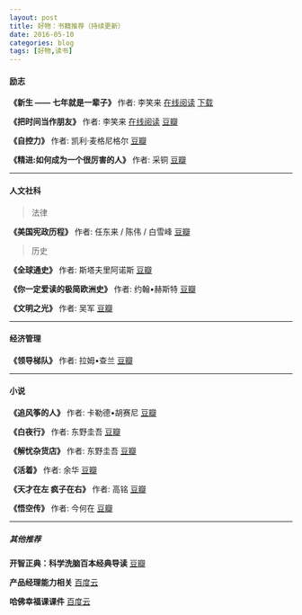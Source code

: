 ```yaml
---
layout: post
title: 好物：书籍推荐（持续更新）
date: 2016-05-10
categories: blog
tags: [好物,读书]
---
```



#### 励志

**《新生 —— 七年就是一辈子》** 作者: 李笑来
[在线阅读](http://zhibimo.com/books/xiaolai/reborn-every-7-years)
[下载](http://mp.weixin.qq.com/s?__biz=MzAxNzI4MTMwMw==&mid=402264964&idx=1&sn=9238309fca088590adaf1df32bdd9f98#rd)

**《把时间当作朋友》** 作者: 李笑来
[在线阅读](http://zhibimo.com/books/xiaolai/ba-shi-jian-dang-zuo-peng-you)
[豆瓣](https://book.douban.com/subject/3609132/)

**《自控力》** 作者: 凯利·麦格尼格尔
[豆瓣](https://book.douban.com/subject/10786473/)

**《精进:如何成为一个很厉害的人》** 作者: 采铜
[豆瓣](https://book.douban.com/subject/26761696/)

---

#### 人文社科

> 法律

**《美国宪政历程》** 作者: 任东来 / 陈伟 / 白雪峰
[豆瓣](https://book.douban.com/subject/1144185/)

> 历史

**《全球通史》** 作者: 斯塔夫里阿诺斯
[豆瓣](https://book.douban.com/subject/1025643/)

**《你一定爱读的极简欧洲史》** 作者: 约翰•赫斯特
[豆瓣](https://book.douban.com/subject/5366248/)

**《文明之光》** 作者: 吴军
[豆瓣](https://book.douban.com/subject/26275177/)

---

#### 经济管理

**《领导梯队》** 作者: 拉姆•查兰
[豆瓣](https://book.douban.com/subject/6536593/)

---

#### 小说

**《追风筝的人》** 作者: 卡勒德•胡赛尼
[豆瓣](https://book.douban.com/subject/1770782/)

**《白夜行》** 作者: 东野圭吾
[豆瓣](https://book.douban.com/subject/3259440/)

**《解忧杂货店》** 作者: 东野圭吾
[豆瓣](https://book.douban.com/subject/25862578/)

**《活着》** 作者: 余华
[豆瓣](https://book.douban.com/subject/4913064/)

**《天才在左 疯子在右》** 作者: 高铭
[豆瓣](https://book.douban.com/subject/4242172/)

**《悟空传》** 作者: 今何在
[豆瓣](https://book.douban.com/subject/1003000/)

---

##### 其他推荐

**开智正典：科学洗脑百本经典导读**
[豆瓣](https://www.douban.com/doulist/41691053/)

**产品经理能力相关**
[百度云](http://pan.baidu.com/s/1nu9OAUX)

**哈佛幸福课课件**
[百度云](http://yun.baidu.com/s/1mh2PSi0)
